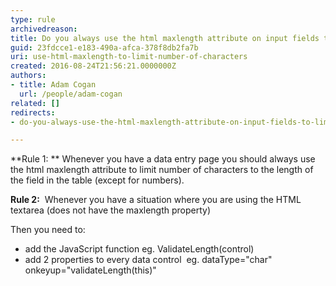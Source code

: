 ```yaml
---
type: rule
archivedreason: 
title: Do you always use the html maxlength attribute on input fields to limit number of characters to the length of the field in the table?
guid: 23fdcce1-e183-490a-afca-378f8db2fa7b
uri: use-html-maxlength-to-limit-number-of-characters
created: 2016-08-24T21:56:21.0000000Z
authors:
- title: Adam Cogan
  url: /people/adam-cogan
related: []
redirects:
- do-you-always-use-the-html-maxlength-attribute-on-input-fields-to-limit-number-of-characters-to-the-length-of-the-field-in-the-table

---
```


**Rule 1: ** Whenever you have a data entry page you should always use the html maxlength attribute to limit number of characters to the length of the field in the table (except for numbers).

**Rule 2:**  Whenever you have a situation where you are using the HTML textarea (does not have the maxlength property)

<!--endintro-->

Then you need to:

* add the JavaScript function eg. ValidateLength(control)
* add 2 properties to every data control  eg. dataType="char" onkeyup="validateLength(this)"
